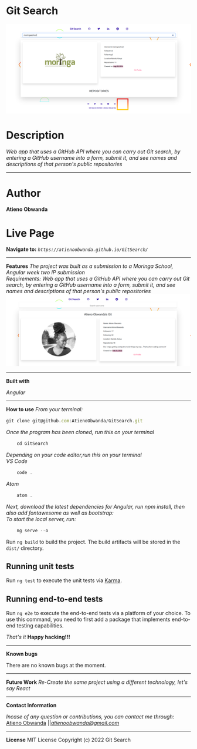  # Git Search
![Alt text](/src/assets/moringa.png?raw=true "Optional Title")


# Description
*Web app that uses a GitHub API where you can carry out Git search, by entering a GitHub username into a form, submit it, and see names and descriptions of that person's public repositories*
****
# Author
 **Atieno Obwanda**

# Live Page

**Navigate to:** *`https://atienoobwanda.github.io/GitSearch/`*

****
**Features**
*The project was built as a submission to a Moringa School, Angular week two IP submission* <br/>
*Requirements: Web app that uses a GitHub API where you can carry out Git search, by entering a GitHub username into a form, submit it, and see names and descriptions of that person's public repositories*
![Alt text](/src/assets/me.png?raw=true "Optional Title")

****
**Built with**

*Angular*
****

**How to use**
*From your terminal:* </br>
```js
git clone git@github.com:AtienoObwanda/GitSearch.git
```
*Once the program has been cloned, run this on your terminal* </br>
```js
    cd GitSearch
```
*Depending on your code editor,run this on your terminal* </br>
*VS Code*
```js
    code .
```
*Atom* 
```js
    atom .
```
*Next, download the latest dependencies for Angular, run npm install, then also add fontawesome as well as bootstrap:* </br>
*To start the local server, run:*
```js
    ng serve --o
```

Run `ng build` to build the project. The build artifacts will be stored in the `dist/` directory.

## Running unit tests

Run `ng test` to execute the unit tests via [Karma](https://karma-runner.github.io).

## Running end-to-end tests

Run `ng e2e` to execute the end-to-end tests via a platform of your choice. To use this command, you need to first add a package that implements end-to-end testing capabilities.

*That's it* **Happy hacking!!!**

****

**Known bugs**

There are no known bugs at the moment.</br>
****
 **Future Work**
*Re-Create the same project using a different technology, let's say React*

****

**Contact Information**

*Incase of any question or contributions, you can contact me through:*
 [Atieno Obwanda](https://github.com/AtienoObwanda) ||*atienoobwanda@gmail.com* </br>

****

 **License**
MIT License
Copyright (c) 2022 Git Search
